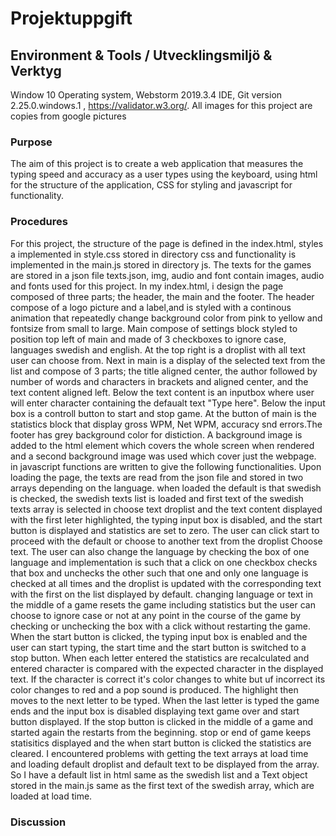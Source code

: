 # Projektuppgift

## Environment & Tools / Utvecklingsmiljö & Verktyg
Window 10 Operating system, Webstorm 2019.3.4 IDE, Git version 2.25.0.windows.1
, https://validator.w3.org/.
All images for this project are copies from google pictures

### Purpose
The aim of this project is to create a web application that measures the typing speed and accuracy as a user types using the keyboard, 
using html for the structure of the application, CSS for styling and javascript for functionality.

### Procedures
For this project, the structure of the page is defined in the index.html, styles a implemented in style.css stored 
in directory css and functionality is implemented in the main.js stored in directory js. The texts for the games are 
stored in a json file texts.json, img, audio and font contain images, audio and fonts used for this project.
In my index.html, i design the page composed of three parts; the header, the main and the footer. The header compose 
of a logo picture and a label,and is styled with a continous animation that repeatedly change background color from 
pink to yellow and fontsize from small to large. Main compose of settings block styled to position top left of main and
  made of 3 checkboxes to ignore case, languages swedish and english. At the top right is a droplist with all text user
   can choose from. Next in main is a display of the selected text from the list and compose of 3 parts; the title 
   aligned center, the author followed by number of words and characters in brackets and aligned center, and the text 
   content aligned left. Below the text content is an inputbox where user will enter character containing the defaualt 
   text "Type here". Below the input box is a controll button to start and stop game. At the button of main is the 
   statistics block that display gross WPM, Net WPM, accuracy snd errors.The 
 footer has grey background color for distiction. A background image is added to the html element which covers the 
 whole screen when rendered and a second background image was used which cover just the webpage.
 in javascript functions are written to give the following functionalities. Upon loading the page, the texts are 
 read from the json file and stored in two arrays depending on the language. when loaded the default is that swedish 
 is checked, the swedish texts list is loaded and first text of the swedish texts array is selected in choose text 
 droplist and the text content displayed with the first leter highlighted, the typing input box is disabled, and 
 the start button is displayed and statistics are set to zero. The user can click start to proceed with the default 
 or choose to another text from the droplist Choose text. The user can also change the language by checking the box 
 of one language and implementation is such that a click on one checkbox checks that box and unchecks the other such 
 that one and only one language is checked at all times and the droplist is updated with the corresponding text with 
 the first on the list displayed by default. changing language or text in the middle of a game resets the game 
 including statistics but the user can choose to ignore case or not at any point in the course of the game by 
 checking or unchecking the box with a click without restarting the game. 
 When the start button is clicked, the typing input box is enabled and the user can start typing, the start time
  and the start button is switched to a stop button. When each letter entered the statistics are recalculated and 
  entered character is compared with the expected character in the displayed text. If the character is correct it's
  color changes to white but uf incorrect its color changes to red and a pop sound is produced. The highlight then 
  moves to the next letter to be typed. When the last letter is typed the game ends and the input box is disabled 
  displaying text game over and start button displayed. If the stop button is clicked in the middle of a game and 
  started again the restarts from the beginning. stop or end of game keeps statisitics displayed and the when start 
  button is clicked the statistics are cleared.
  I encountered problems with getting the text arrays at load time and loading default droplist and default text to 
  be displayed from the array. So I have a default list in html same as the swedish list and a Text object stored in the 
  main.js same as the first text of the swedish array, which are loaded at load time. 


### Discussion




